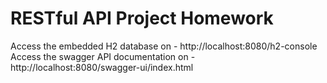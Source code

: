 # RESTful API Project Homework

Access the embedded H2 database on - http://localhost:8080/h2-console
Access the swagger API documentation on - http://localhost:8080/swagger-ui/index.html